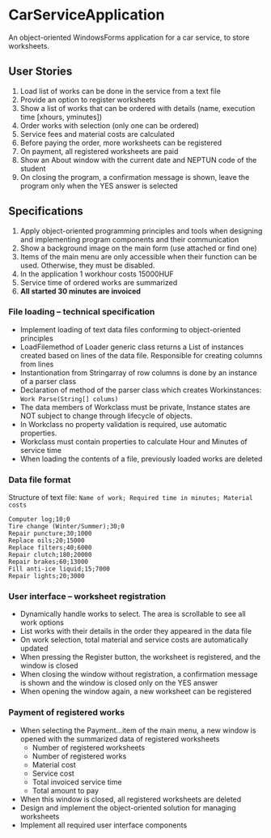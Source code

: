 ﻿# CarServiceApplication
An object-oriented WindowsForms application for a car service, to store worksheets.

## User Stories
1. Load list of works can be done in the service from a text file
2. Provide an option to register worksheets
3. Show a list of works that can be ordered with details (name, execution time [xhours, yminutes])
4. Order works with selection (only one can be ordered)
5. Service fees and material costs are calculated
6. Before paying the order, more worksheets can be registered
7. On payment, all registered worksheets are paid
8. Show an About window with the current date and NEPTUN code of the student
9. On closing the program, a confirmation message is shown, leave the program only when the YES answer is selected

## Specifications
1. Apply object-oriented programming principles and tools when designing and implementing program components and their communication
2. Show a background image on the main form (use attached or find one)
3. Items of the main menu are only accessible when their function can be used. Otherwise, they must be disabled.
4. In the application 1 workhour costs 15000HUF
5. Service time of ordered works are summarized
6. **All started 30 minutes are invoiced**

###  File loading – technical specification
* Implement loading of text data files conforming to object-oriented principles
* LoadFilemethod of Loader generic class returns a List of instances created based on lines of the data file. Responsible for creating columns from lines
* Instantionation from Stringarray of row columns is done by an instance of a parser class
* Declaration of method of the parser class which creates Workinstances: `Work Parse(String[] colums)`
* The data members of Workclass must be private, Instance states are NOT subject to change through lifecycle of objects.
* In Workclass no property validation is required, use automatic properties.
* Workclass must contain properties to calculate Hour and Minutes of service time
* When loading the contents of a file, previously loaded works are deleted

### Data file format
Structure of text file:
`Name of work; Required time in minutes; Material costs`

```
Computer log;10;0
Tire change (Winter/Summer);30;0
Repair puncture;30;1000
Replace oils;20;15000
Replace filters;40;6000
Repair clutch;180;20000
Repair brakes;60;13000
Fill anti-ice liquid;15;7000
Repair lights;20;3000
```

### User interface – worksheet registration
* Dynamically handle works to select. The area is scrollable to see all work options
* List works with their details in the order they appeared in the data file
* On work selection, total material and service costs are automatically updated
* When pressing the Register button, the worksheet is registered, and the window is closed
* When closing the window without registration, a confirmation message is shown and the window is closed only on the YES answer
* When opening the window again, a new worksheet can be registered

### Payment of registered works
* When selecting the Payment…item of the main menu, a new window is opened with the summarized data of registered worksheets
  - Number of registered worksheets
  - Number of registered works
  - Material cost
  - Service cost
  - Total invoiced service time
  - Total amount to pay
* When this window is closed, all registered worksheets are deleted
* Design and implement the object-oriented solution for managing worksheets
* Implement all required user interface components
